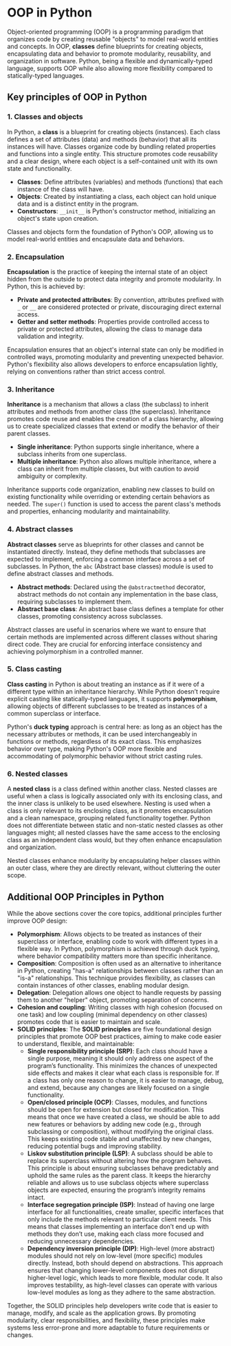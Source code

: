 # OOP in Python

Object-oriented programming (OOP) is a programming paradigm that organizes code by creating reusable "objects" to model real-world entities and concepts. In OOP, **classes** define blueprints for creating objects, encapsulating data and behavior to promote modularity, reusability, and organization in software. Python, being a flexible and dynamically-typed language, supports OOP while also allowing more flexibility compared to statically-typed languages.


## Key principles of OOP in Python

### 1. Classes and objects
In Python, a **class** is a blueprint for creating objects (instances). Each class defines a set of attributes (data) and methods (behavior) that all its instances will have. Classes organize code by bundling related properties and functions into a single entity. This structure promotes code reusability and a clear design, where each object is a self-contained unit with its own state and functionality.

- **Classes**: Define attributes (variables) and methods (functions) that each instance of the class will have.
- **Objects**: Created by instantiating a class, each object can hold unique data and is a distinct entity in the program.
- **Constructors**: `__init__` is Python's constructor method, initializing an object's state upon creation.
  
Classes and objects form the foundation of Python's OOP, allowing us to model real-world entities and encapsulate data and behaviors.

### 2. Encapsulation
**Encapsulation** is the practice of keeping the internal state of an object hidden from the outside to protect data integrity and promote modularity. In Python, this is achieved by:

- **Private and protected attributes**: By convention, attributes prefixed with `_` or `__` are considered protected or private, discouraging direct external access.
- **Getter and setter methods**: Properties provide controlled access to private or protected attributes, allowing the class to manage data validation and integrity.
  
Encapsulation ensures that an object's internal state can only be modified in controlled ways, promoting modularity and preventing unexpected behavior. Python's flexibility also allows developers to enforce encapsulation lightly, relying on conventions rather than strict access control.

### 3. Inheritance
**Inheritance** is a mechanism that allows a class (the subclass) to inherit attributes and methods from another class (the superclass). Inheritance promotes code reuse and enables the creation of a class hierarchy, allowing us to create specialized classes that extend or modify the behavior of their parent classes.

- **Single inheritance**: Python supports single inheritance, where a subclass inherits from one superclass.
- **Multiple inheritance**: Python also allows multiple inheritance, where a class can inherit from multiple classes, but with caution to avoid ambiguity or complexity.

Inheritance supports code organization, enabling new classes to build on existing functionality while overriding or extending certain behaviors as needed. The `super()` function is used to access the parent class's methods and properties, enhancing modularity and maintainability.

### 4. Abstract classes
**Abstract classes** serve as blueprints for other classes and cannot be instantiated directly. Instead, they define methods that subclasses are expected to implement, enforcing a common interface across a set of subclasses. In Python, the `abc` (Abstract base classes) module is used to define abstract classes and methods.

- **Abstract methods**: Declared using the `@abstractmethod` decorator, abstract methods do not contain any implementation in the base class, requiring subclasses to implement them.
- **Abstract base class**: An abstract base class defines a template for other classes, promoting consistency across subclasses.

Abstract classes are useful in scenarios where we want to ensure that certain methods are implemented across different classes without sharing direct code. They are crucial for enforcing interface consistency and achieving polymorphism in a controlled manner.

### 5. Class casting
**Class casting** in Python is about treating an instance as if it were of a different type within an inheritance hierarchy. While Python doesn’t require explicit casting like statically-typed languages, it supports **polymorphism**, allowing objects of different subclasses to be treated as instances of a common superclass or interface.

Python's **duck typing** approach is central here: as long as an object has the necessary attributes or methods, it can be used interchangeably in functions or methods, regardless of its exact class. This emphasizes behavior over type, making Python's OOP more flexible and accommodating of polymorphic behavior without strict casting rules.

### 6. Nested classes
A **nested class** is a class defined within another class. Nested classes are useful when a class is logically associated only with its enclosing class, and the inner class is unlikely to be used elsewhere. Nesting is used when a class is only relevant to its enclosing class, as it promotes encapsulation and a clean namespace, grouping related functionality together. Python does not differentiate between static and non-static nested classes as other languages might; all nested classes have the same access to the enclosing class as an independent class would, but they often enhance encapsulation and organization.

Nested classes enhance modularity by encapsulating helper classes within an outer class, where they are directly relevant, without cluttering the outer scope.


## Additional OOP Principles in Python

While the above sections cover the core topics, additional principles further improve OOP design:
- **Polymorphism**: Allows objects to be treated as instances of their superclass or interface, enabling code to work with different types in a flexible way. In Python, polymorphism is achieved through duck typing, where behavior compatibility matters more than specific inheritance.
- **Composition**: Composition is often used as an alternative to inheritance in Python, creating "has-a" relationships between classes rather than an "is-a" relationships. This technique provides flexibility, as classes can contain instances of other classes, enabling modular design.
- **Delegation**: Delegation allows one object to handle requests by passing them to another "helper" object, promoting separation of concerns.
- **Cohesion and coupling**: Writing classes with high cohesion (focused on one task) and low coupling (minimal dependency on other classes) promotes code that is easier to maintain and scale.
- **SOLID principles**: The **SOLID principles** are five foundational design principles that promote OOP best practices, aiming to make code easier to understand, flexible, and maintainable:
    - **Single responsibility principle (SRP)**: Each class should have a single purpose, meaning it should only address one aspect of the program’s functionality. This minimizes the chances of unexpected side effects and makes it clear what each class is responsible for. If a class has only one reason to change, it is easier to manage, debug, and extend, because any changes are likely focused on a single functionality.
    - **Open/closed principle (OCP)**: Classes, modules, and functions should be open for extension but closed for modification. This means that once we have created a class, we should be able to add new features or behaviors by adding new code (e.g., through subclassing or composition), without modifying the original class. This keeps existing code stable and unaffected by new changes, reducing potential bugs and improving stability.
    - **Liskov substitution principle (LSP)**: A subclass should be able to replace its superclass without altering how the program behaves. This principle is about ensuring subclasses behave predictably and uphold the same rules as the parent class. It keeps the hierarchy reliable and allows us to use subclass objects where superclass objects are expected, ensuring the program’s integrity remains intact.
    - **Interface segregation principle (ISP)**: Instead of having one large interface for all functionalities, create smaller, specific interfaces that only include the methods relevant to particular client needs. This means that classes implementing an interface don’t end up with methods they don’t use, making each class more focused and reducing unnecessary dependencies.
    - **Dependency inversion principle (DIP)**: High-level (more abstract) modules should not rely on low-level (more specific) modules directly. Instead, both should depend on abstractions. This approach ensures that changing lower-level components does not disrupt higher-level logic, which leads to more flexible, modular code. It also improves testability, as high-level classes can operate with various low-level modules as long as they adhere to the same abstraction.

Together, the SOLID principles help developers write code that is easier to manage, modify, and scale as the application grows. By promoting modularity, clear responsibilities, and flexibility, these principles make systems less error-prone and more adaptable to future requirements or changes.